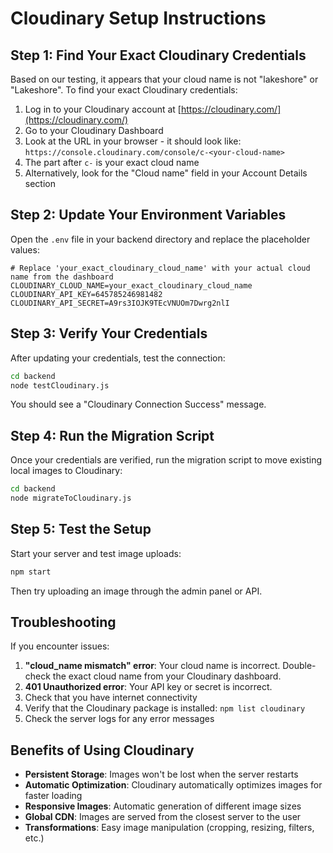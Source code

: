 # Cloudinary Setup Instructions

## Step 1: Find Your Exact Cloudinary Credentials

Based on our testing, it appears that your cloud name is not "lakeshore" or "Lakeshore". To find your exact Cloudinary credentials:

1. Log in to your Cloudinary account at [https://cloudinary.com/](https://cloudinary.com/)
2. Go to your Cloudinary Dashboard
3. Look at the URL in your browser - it should look like:
   `https://console.cloudinary.com/console/c-<your-cloud-name>`
4. The part after `c-` is your exact cloud name
5. Alternatively, look for the "Cloud name" field in your Account Details section

## Step 2: Update Your Environment Variables

Open the `.env` file in your backend directory and replace the placeholder values:

```env
# Replace 'your_exact_cloudinary_cloud_name' with your actual cloud name from the dashboard
CLOUDINARY_CLOUD_NAME=your_exact_cloudinary_cloud_name
CLOUDINARY_API_KEY=645785246981482
CLOUDINARY_API_SECRET=A9rs3IOJK9TEcVNUOm7Dwrg2nlI
```

## Step 3: Verify Your Credentials

After updating your credentials, test the connection:

```bash
cd backend
node testCloudinary.js
```

You should see a "Cloudinary Connection Success" message.

## Step 4: Run the Migration Script

Once your credentials are verified, run the migration script to move existing local images to Cloudinary:

```bash
cd backend
node migrateToCloudinary.js
```

## Step 5: Test the Setup

Start your server and test image uploads:

```bash
npm start
```

Then try uploading an image through the admin panel or API.

## Troubleshooting

If you encounter issues:

1. **"cloud_name mismatch" error**: Your cloud name is incorrect. Double-check the exact cloud name from your Cloudinary dashboard.
2. **401 Unauthorized error**: Your API key or secret is incorrect.
3. Check that you have internet connectivity
4. Verify that the Cloudinary package is installed: `npm list cloudinary`
5. Check the server logs for any error messages

## Benefits of Using Cloudinary

- **Persistent Storage**: Images won't be lost when the server restarts
- **Automatic Optimization**: Cloudinary automatically optimizes images for faster loading
- **Responsive Images**: Automatic generation of different image sizes
- **Global CDN**: Images are served from the closest server to the user
- **Transformations**: Easy image manipulation (cropping, resizing, filters, etc.)
